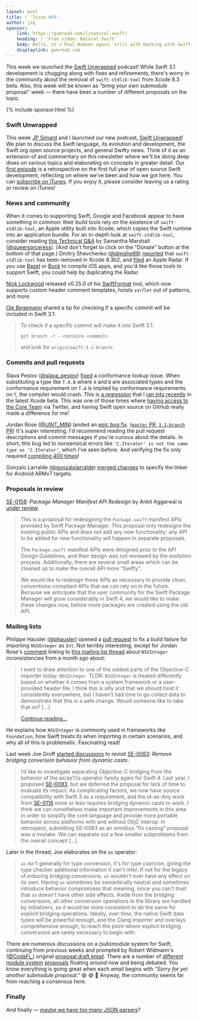 ```yaml
---
layout: post
title: ! 'Issue #60'
author: jsq
sponsor:
    link: https://gumroad.com/l/natural-swift/
    heading: ! 'Free video: Natural Swift'
    body: Hello, it's Paul Hudson again, still with Hacking with Swift, and still helping to support this awesome newsletter. After you've finished reading, why not download my Natural Swift video? It's 75 minutes of pure Swift goodness, and completely free.
    displaylink: gumroad.com
---
```


This week we launched the [Swift Unwrapped](https://spec.fm/podcasts/swift-unwrapped) podcast! While Swift 3.1 development is chugging along with fixes and refinements, there's worry in the community about the removal of `swift-stdlib-tool` from Xcode 8.3 beta. Also, this week will be known as "bring your own submodule proposal" week &mdash; there have been a number of different proposals on the topic.

<!--excerpt-->

{% include sponsor.html %}

### Swift Unwrapped

This week [JP Simard](https://twitter.com/simjp) and I launched our new podcast, [Swift Unwrapped](https://spec.fm/podcasts/swift-unwrapped)! We plan to discuss the Swift language, its evolution and development, the Swift.org open source projects, and general Swifty news. Think of it as an extension of and commentary on this newsletter where we'll be doing deep dives on various topics and elaborating on concepts in greater detail. Our [first episode](https://spec.fm/podcasts/swift-unwrapped/61849) is a retrospective on the first full year of open source Swift development, reflecting on where we've been and how we got here. You can [subscribe on iTunes](https://itunes.apple.com/us/podcast/swift-unwrapped/id1209817203). If you enjoy it, please consider leaving us a rating or review on iTunes!

### News and community

When it comes to supporting Swift, Google and Facebook appear to have something in common: their build tools rely on the existence of `swift-stdlib-tool`, an Apple utility built into Xcode, which copies the Swift runtime into an application bundle. For an in-depth look at `swift-stdlib-tool`, consider reading [this Technical Q&A](https://pewpewthespells.com/blog/swift_and_objc.html) by Samantha Marshall ([@queersorceress](https://twitter.com/queersorceress)). (And don't forget to click on the "Donate" button at the bottom of that page.) Dmitry Shevchenko ([@dmishe89](https://twitter.com/dmishe89)) [reported](https://bugs.swift.org/browse/SR-3957) that `swift-stdlib-tool` has been removed in Xcode 8.3b2, and [filed](https://openradar.appspot.com/radar?id=5608273688395776) an Apple Radar. If you use [Bazel](https://bazel.build) or [Buck](https://buckbuild.com) to compile iOS apps, and you'd like those tools to support Swift, you could help by duplicating the Radar.

[Nick Lockwood](https://twitter.com/nicklockwood/status/839264831362502656) released v0.25.0 of his [SwiftFormat](https://github.com/nicklockwood/SwiftFormat) tool, which now supports custom header comment templates, hoists `var`/`let` out of patterns, and more.

[Ole Begemann](https://twitter.com/olebegemann/status/839263316258193409) shared a tip for checking if a specific commit will be included in Swift 3.1:

> To check if a specific commit will make it into Swift 3.1:
>
> `git branch -r --contains <commit>`
>
> and look for `origin/swift-3.1-branch`.

### Commits and pull requests

Slava Pestov ([@slava_pestov](https://twitter.com/slava_pestov)) [fixed](https://github.com/apple/swift/pull/7887) a conformance lookup issue. When substituting a type like `T.A.B` where `A` and `B` are associated types and the conformance requirement on `T.A` is implied by conformance requirements on `T`, the compiler would crash. This is [a regression](https://bugs.swift.org/browse/SR-4088) that I [ran into recently](https://github.com/jessesquires/JSQDataSourcesKit/issues/95) in the latest Xcode beta. This was one of those times where [having access to the Core Team](https://twitter.com/slava_pestov/status/837818707871047681) via Twitter, and having Swift open source on GitHub really made a difference for me!

Jordan Rose ([@UINT_MIN](https://twitter.com/UINT_MIN)) landed an [epic bug fix](https://twitter.com/slava_pestov/status/839289812964139008). ([`master` PR](https://github.com/apple/swift/pull/7963), [`3.1-branch` PR](https://github.com/apple/swift/pull/7967)) It's super interesting. I'd recommend reading the pull request descriptions and commit messages if you're curious about the details. In short, this bug led to nonsensical errors like `'C.Iterator' is not the same type as 'C.Iterator'`, which I've seen before. And verifying the fix only required [compiling 400 times](https://twitter.com/UINT_MIN/status/839259261716746240)!

Gonzalo Larralde ([@gonzalolarralde](https://github.com/gonzalolarralde)) [merged changes](https://github.com/apple/swift/pull/7777) to specify the linker for Android ARMv7 targets.

### Proposals in review

[SE-0158](https://github.com/apple/swift-evolution/blob/master/proposals/0158-package-manager-manifest-api-redesign.md): *Package Manager Manifest API Redesign* by Ankit Aggarwal is [under review](https://lists.swift.org/pipermail/swift-evolution-announce/2017-March/000329.html).

> This is a proposal for redesigning the `Package.swift` manifest APIs provided by Swift Package Manager.
This proposal only redesigns the existing public APIs and does not add any new functionality; any API to be added for new functionality will happen in separate proposals.
>
> The `Package.swift` manifest APIs were designed prior to the API Design Guidelines, and their design was not reviewed by the evolution process. Additionally, there are several small areas which can be cleaned up to make the overall API more "Swifty".
>
> We would like to redesign these APIs as necessary to provide clean, conventions-compliant APIs that we can rely on in the future. Because we anticipate that the user community for the Swift Package Manager will grow considerably in Swift 4, we would like to make these changes now, before more packages are created using the old API.

### Mailing lists

Philippe Hausler ([@phausler](https://github.com/phausler)) opened a [pull request](https://github.com/apple/swift/pull/7979) to fix a build failure for importing `NSUInteger` as `Int`. Not terribly interesting, except for Jordan Rose's [comment](https://github.com/apple/swift/pull/7979#issuecomment-285099500) linking to [this mailing list thread](https://lists.swift.org/pipermail/swift-evolution/Week-of-Mon-20170130/031327.html) about `NSUInteger` inconsistencies from a month ago about:

> I want to draw attention to one of the oddest parts of the Objective-C importer today: `NSUInteger`. TLDR: `NSUInteger` is treated differently based on whether it comes from a system framework or a user-provided header file. I think this is silly and that we should treat it consistently everywhere, but I haven’t had time to go collect data to demonstrate that this is a safe change. Would someone like to take that on? [...]
>
> [Continue reading...](https://lists.swift.org/pipermail/swift-evolution/Week-of-Mon-20170130/031327.html)

He explains how `NSUInteger` is commonly used in frameworks like `Foundation`, how Swift treats its when importing in certain scenarios, and why all of this is problematic. Fascinating read!

Last week Joe Groff [started discussions](https://lists.swift.org/pipermail/swift-evolution/Week-of-Mon-20170227/033376.html) to revisit [SE-0083](https://github.com/apple/swift-evolution/blob/master/proposals/0083-remove-bridging-from-dynamic-casts.md): *Remove bridging conversion behavior from dynamic casts*.

> I’d like to investigate separating Objective-C bridging from the behavior of the as/as?/is operator family again for Swift 4. Last year, I proposed [SE–0083](https://github.com/apple/swift-evolution/blob/master/proposals/0083-remove-bridging-from-dynamic-casts.md), but we deferred the proposal for lack of time to evaluate its impact. As complicating factors, we now have source compatibility with Swift 3 as a requirement, and the id-as-Any work from [SE–0116](https://github.com/apple/swift-evolution/blob/master/proposals/0116-id-as-any.md) more or less requires bridging dynamic casts to work. I think we can nonetheless make important improvements in this area in order to simplify the core language and provide more portable behavior across platforms with and without ObjC interop. In retrospect, submitting SE–0083 as an omnibus “fix casting” proposal was a mistake. We can separate out a few smaller subproblems from the overall concept [...]

Later in the thread, Joe elaborates on the `as` operator:

> `as` isn't generally for type conversion, it's for type *coercion*, giving the type checker additional information it can't infer. If not for the legacy of inducing bridging conversions, `as` wouldn't ever have any effect on its own. Having `as` sometimes be semantically neutral and sometimes introduce behavior compromises that meaning, since you can't trust that `as` doesn't have other side effects. Aside from the bridging conversions, all other conversion operations in the library are handled by initializers, so it would be more consistent to do the same for explicit bridging operations. Ideally, over time, the native Swift data types will be powerful enough, and the Clang importer and overlays comprehensive enough, to reach the point where explicit bridging conversions are rarely necessary to begin with.

There are numerous discussions on a (sub)module system for Swift, continuing from previous weeks and prompted by Robert Widmann's ([@CodaFi_](https://twitter.com/CodaFi_)) original [proposal draft email](https://lists.swift.org/pipermail/swift-evolution/Week-of-Mon-20170220/032678.html). There are a number of [different](https://lists.swift.org/pipermail/swift-evolution/Week-of-Mon-20170227/033430.html) [module system](https://lists.swift.org/pipermail/swift-evolution/Week-of-Mon-20170227/033524.html) [proposals](https://lists.swift.org/pipermail/swift-evolution/Week-of-Mon-20170227/033520.html) floating around now and being debated. You know everything is going great when each email begins with *"Sorry for yet another submodule proposal."* 😆 😅 🍿 Anyway, the community seems far from reaching a consensus here.

### Finally

And finally &mdash; [maybe we have *too many* JSON parsers](https://twitter.com/ayanonagon/status/839238968004616192)?
